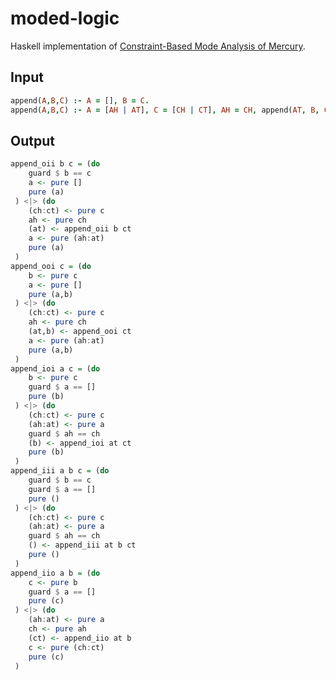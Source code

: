 # moded-logic

Haskell implementation of [Constraint-Based Mode Analysis of Mercury](https://lara.epfl.ch/w/_media/cc09:modeanalysisoverton.pdf).

## Input

```prolog
append(A,B,C) :- A = [], B = C.
append(A,B,C) :- A = [AH | AT], C = [CH | CT], AH = CH, append(AT, B, CT).
```

## Output

```hs
append_oii b c = (do
	guard $ b == c
	a <- pure []
	pure (a)
 ) <|> (do
	(ch:ct) <- pure c
	ah <- pure ch
	(at) <- append_oii b ct
	a <- pure (ah:at)
	pure (a)
 )
append_ooi c = (do
	b <- pure c
	a <- pure []
	pure (a,b)
 ) <|> (do
	(ch:ct) <- pure c
	ah <- pure ch
	(at,b) <- append_ooi ct
	a <- pure (ah:at)
	pure (a,b)
 )
append_ioi a c = (do
	b <- pure c
	guard $ a == []
	pure (b)
 ) <|> (do
	(ch:ct) <- pure c
	(ah:at) <- pure a
	guard $ ah == ch
	(b) <- append_ioi at ct
	pure (b)
 )
append_iii a b c = (do
	guard $ b == c
	guard $ a == []
	pure ()
 ) <|> (do
	(ch:ct) <- pure c
	(ah:at) <- pure a
	guard $ ah == ch
	() <- append_iii at b ct
	pure ()
 )
append_iio a b = (do
	c <- pure b
	guard $ a == []
	pure (c)
 ) <|> (do
	(ah:at) <- pure a
	ch <- pure ah
	(ct) <- append_iio at b
	c <- pure (ch:ct)
	pure (c)
 )
 ```
